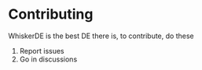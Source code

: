 # Contributing
WhiskerDE is the best DE there is, to contribute, do these
1. Report issues
2. Go in discussions
